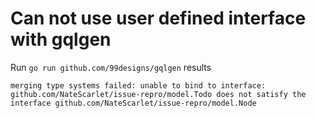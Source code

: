 # Can not use user defined interface with gqlgen

Run `go run github.com/99designs/gqlgen` results

```shell
merging type systems failed: unable to bind to interface: github.com/NateScarlet/issue-repro/model.Todo does not satisfy the interface github.com/NateScarlet/issue-repro/model.Node
```
